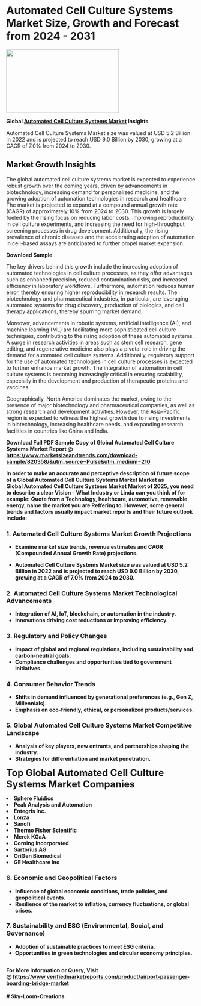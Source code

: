 <H1>Automated Cell Culture Systems Market Size, Growth and Forecast from 2024 - 2031</H1><img class="aligncenter size-medium wp-image-584254" src="https://thirdeyenews.in/wp-content/uploads/2024/09/Global-Market-Research-300x168.jpeg" alt="" width="300" height="168" /><p><strong>Global&nbsp;<a href="https://www.marketsizeandtrends.com/download-sample/820358/&amp;utm_source=Pulse&amp;utm_medium=210">Automated Cell Culture Systems Market</a> Insights</strong></p><p>Automated Cell Culture Systems Market size was valued at USD 5.2 Billion in 2022 and is projected to reach USD 9.0 Billion by 2030, growing at a CAGR of 7.0% from 2024 to 2030.</p><p><h2>Market Growth Insights</h2> <p>The global automated cell culture systems market is expected to experience robust growth over the coming years, driven by advancements in biotechnology, increasing demand for personalized medicine, and the growing adoption of automation technologies in research and healthcare. The market is projected to expand at a compound annual growth rate (CAGR) of approximately 10% from 2024 to 2030. This growth is largely fueled by the rising focus on reducing labor costs, improving reproducibility in cell culture experiments, and increasing the need for high-throughput screening processes in drug development. Additionally, the rising prevalence of chronic diseases and the accelerating adoption of automation in cell-based assays are anticipated to further propel market expansion.</p> <p><strong>Download Sample</strong></p> <p>The key drivers behind this growth include the increasing adoption of automated technologies in cell culture processes, as they offer advantages such as enhanced precision, reduced contamination risks, and increased efficiency in laboratory workflows. Furthermore, automation reduces human error, thereby ensuring higher reproducibility in research results. The biotechnology and pharmaceutical industries, in particular, are leveraging automated systems for drug discovery, production of biologics, and cell therapy applications, thereby spurring market demand.</p> <p>Moreover, advancements in robotic systems, artificial intelligence (AI), and machine learning (ML) are facilitating more sophisticated cell culture techniques, contributing to the rising adoption of these automated systems. A surge in research activities in areas such as stem cell research, gene editing, and regenerative medicine also plays a pivotal role in driving the demand for automated cell culture systems. Additionally, regulatory support for the use of automated technologies in cell culture processes is expected to further enhance market growth. The integration of automation in cell culture systems is becoming increasingly critical in ensuring scalability, especially in the development and production of therapeutic proteins and vaccines.</p> <p>Geographically, North America dominates the market, owing to the presence of major biotechnology and pharmaceutical companies, as well as strong research and development activities. However, the Asia-Pacific region is expected to witness the highest growth due to rising investments in biotechnology, increasing healthcare needs, and expanding research facilities in countries like China and India.</p> <p><strong></p><p><span class=""><strong>Download Full PDF Sample Copy of Global Automated Cell Culture Systems Market Report</strong> @ <a href="https://www.marketsizeandtrends.com/download-sample/820358/&amp;utm_source=Pulse&amp;utm_medium=210" target="_blank">https://www.marketsizeandtrends.com/download-sample/820358/&amp;utm_source=Pulse&amp;utm_medium=210</a></span></p><p>In order to make an accurate and perceptive description of future scope of a Global&nbsp;Automated Cell Culture Systems Market Market as Global&nbsp;Automated Cell Culture Systems Market Market of 2025, you need to describe a clear Vision &ndash; What Industry or Linda can you think of for example: Quote from a Technology, healthcare, automotive, renewable energy, name the market you are Reffering to. However, some general trends and factors usually impact market reports and their future outlook include:</p><h3>1.&nbsp;<strong>Automated Cell Culture Systems Market Growth Projections</strong></h3><ul><li>Examine market size trends, revenue estimates and CAGR (Compounded Annual Growth Rate) projections.</li><li><p>Automated Cell Culture Systems Market size was valued at USD 5.2 Billion in 2022 and is projected to reach USD 9.0 Billion by 2030, growing at a CAGR of 7.0% from 2024 to 2030.</p></li></ul><h3>2.&nbsp;<strong>Automated Cell Culture Systems Market Technological Advancements</strong></h3><ul><li>Integration of AI, IoT, blockchain, or automation in the industry.</li><li>Innovations driving cost reductions or improving efficiency.</li></ul><h3>3.&nbsp;<strong>Regulatory and Policy Changes</strong></h3><ul><li>Impact of global and regional regulations, including sustainability and carbon-neutral goals.</li><li>Compliance challenges and opportunities tied to government initiatives.</li></ul><h3>4.&nbsp;<strong>Consumer Behavior Trends</strong></h3><ul><li>Shifts in demand influenced by generational preferences (e.g., Gen Z, Millennials).</li><li>Emphasis on eco-friendly, ethical, or personalized products/services.</li></ul><h3>5.&nbsp;<strong>Global Automated Cell Culture Systems Market Competitive Landscape</strong></h3><ul><li>Analysis of key players, new entrants, and partnerships shaping the industry.</li><li>Strategies for differentiation and market penetration.</li></ul><p data-pm-slice="1 1 []"><span style="color: inherit; font-family: inherit; font-size: 25px;">Top Global Automated Cell Culture Systems Market Companies</span></p><div class="" data-test-id=""><p><li>Sphere Fluidics</li><li> Peak Analysis and Automation</li><li> Entegris Inc.</li><li> Lonza</li><li> Sanofi</li><li> Thermo Fisher Scientific</li><li> Merck KGaA</li><li> Corning Incorporated</li><li> Sartorius AG</li><li> OriGen Biomedical</li><li> GE Healthcare Inc</li></p></div><h3>6.&nbsp;<strong>Economic and Geopolitical Factors</strong></h3><ul><li>Influence of global economic conditions, trade policies, and geopolitical events.</li><li>Resilience of the market to inflation, currency fluctuations, or global crises.</li></ul><h3>7.&nbsp;<strong>Sustainability and ESG (Environmental, Social, and Governance)</strong></h3><ul><li>Adoption of sustainable practices to meet ESG criteria.</li><li>Opportunities in green technologies and circular economy principles.</li></ul><h2><strong style="font-size: 14px;">For More Information or Query, Visit @&nbsp;</strong><a style="background-color: #ffffff; font-size: 14px;" href="https://www.marketsizeandtrends.com/report/automated-cell-culture-systems-market/" target="_blank">https://www.verifiedmarketreports.com/product/airport-passenger-boarding-bridge-market</a></h2># Sky-Loom-Creations
